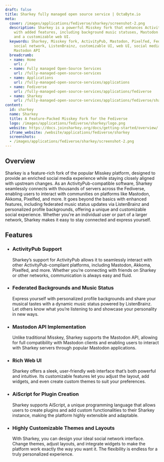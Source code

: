 ```yaml
---
draft: false
title: Sharkey fully managed open source service | OctaByte.io
meta:
  cover: /images/applications/fediverse/sharkey/screenshot-2.png
  description: Sharkey is a powerful Misskey fork that enhances ActivityPub interoperability
    with added features, including background music statuses, Mastodon API support,
    and a customizable web UI.
  keywords: Sharkey, Misskey fork, ActivityPub, Mastodon, Pixelfed, Fediverse, federated
    social network, ListenBrainz, customizable UI, web UI, social media features,
    Mastodon API
  breadcrumb:
  - name: Home
    url: /
  - name: Fully managed Open-Source Services
    url: /fully-managed-open-source-services
  - name: Applications
    url: /fully-managed-open-source-services/applications
  - name: Fediverse
    url: /fully-managed-open-source-services/applications/fediverse
  - name: Sharkey
    url: /fully-managed-open-source-services/applications/fediverse/sharkey
content:
  id: sharkey
  name: Sharkey
  title: A Feature-Packed Misskey Fork for the Fediverse
  logo: /images/applications/fediverse/sharkey/logo.png
  website: https://docs.joinsharkey.org/docs/getting-started/overview/
  iframe_website: /website/applications/fediverse/sharkey
  screenshots:
  - /images/applications/fediverse/sharkey/screenshot-2.png
---
```


## Overview

Sharkey is a feature-rich fork of the popular Misskey platform, designed to provide an enriched social media experience while staying closely aligned with upstream changes. As an ActivityPub-compatible software, Sharkey seamlessly connects with thousands of servers across the Fediverse, enabling users to interact with communities on platforms like Mastodon, Akkoma, Pixelfed, and more. It goes beyond the basics with enhanced features, including federated music status updates via ListenBrainz and personalized profile backgrounds, offering a unique and customizable social experience. Whether you're an individual user or part of a larger network, Sharkey makes it easy to stay connected and express yourself.

## Features

- ### ActivityPub Support

  Sharkey’s support for ActivityPub allows it to seamlessly interact with other ActivityPub-compliant platforms, including Mastodon, Akkoma, Pixelfed, and more. Whether you’re connecting with friends on Sharkey or other networks, communication is always easy and fluid.

- ### Federated Backgrounds and Music Status

  Express yourself with personalized profile backgrounds and share your musical tastes with a dynamic music status powered by ListenBrainz. Let others know what you’re listening to and showcase your personality in new ways.

- ### Mastodon API Implementation

  Unlike traditional Misskey, Sharkey supports the Mastodon API, allowing for full compatibility with Mastodon clients and enabling users to interact with Sharkey servers through popular Mastodon applications.

- ### Rich Web UI

  Sharkey offers a sleek, user-friendly web interface that’s both powerful and intuitive. Its customizable features let you adjust the layout, add widgets, and even create custom themes to suit your preferences.

- ### AiScript for Plugin Creation

  Sharkey supports AiScript, a unique programming language that allows users to create plugins and add custom functionalities to their Sharkey instance, making the platform highly extensible and adaptable.

- ### Highly Customizable Themes and Layouts

  With Sharkey, you can design your ideal social network interface. Change themes, adjust layouts, and integrate widgets to make the platform work exactly the way you want it. The flexibility is endless for a truly personalized experience.